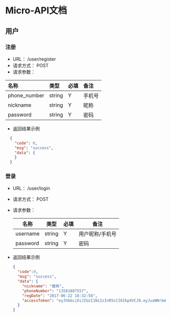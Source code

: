 # Micro-API文档

## 用户

### 注册

- URL： /user/register
- 请求方式： POST
- 请求参数：

| 名称           | 类型     | 必填   | 备注   |
| :----------- | :----- | :--- | :--- |
| phone_number | string | Y    | 手机号  |
| nickname     | string | Y    | 昵称   |
| password     | string | Y    | 密码   |

- 返回结果示例

 ```json
   {
     "code": 0,
     "msg": "success",
     "data": {
     }
   }
 ```


### 登录

- URL： /user/login

- 请求方式： POST

- 请求参数： 

  | 名称       | 类型     | 必填   | 备注       |
  | -------- | ------ | ---- | -------- |
  | username | string | Y    | 用户昵称/手机号 |
  | password | string | Y    | 密码       |


- 返回结果示例

  ```json
  {
    "code":0,
    "msg": "success",
    "data": {
      "nickname": "傻辉",
      "phoneNumber": "13581887557",
      "regDate": "2017-06-22 18:32:56",
      "accessToken": "eyJhbGciOiJIUzI1NiIsInR5cCI6IkpXVCJ9.eyJuaWNrbmFtZSI6Im5laWxsaW4iLCJwaG9uZU51bWJlciI6IjE0MTQxMjQ1NDU1IiwicmVnRGF0ZSI6IjIwMTctMDYtMjIgMjE6NTY6NTkiLCJpYXQiOjE0OTgxNDI2NjYsImV4cCI6MTQ5ODE0NjI2Nn0.54SNXB7IVU_pMPdmL44CB8ChLC7WjiycSy16klA5hHg",
    }
  }
  ```
  